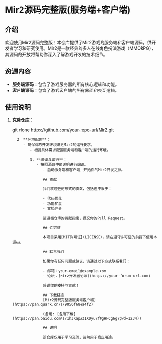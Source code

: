 # Mir2源码完整版(服务端+客户端)

## 介绍

欢迎使用Mir2源码完整版！本仓库提供了Mir2游戏的服务端和客户端源码，供开发者学习和研究使用。Mir2是一款经典的多人在线角色扮演游戏（MMORPG），其源码的开放将帮助你深入了解游戏开发的技术细节。

## 资源内容

- **服务端源码**：包含了游戏服务器的所有核心逻辑和功能。
- **客户端源码**：包含了游戏客户端的所有界面和交互逻辑。

## 使用说明

1. **克隆仓库**：

      git clone https://github.com/your-repo-url/Mir2.git


         2. **环境配置**：
            - 确保你的开发环境满足Mir2的运行要求。
               - 根据具体需求配置服务端和客户端的运行环境。

               3. **编译与运行**：
                  - 按照源码中的说明进行编译。
                     - 启动服务端和客户端，开始你的Mir2开发之旅。

                     ## 贡献

                     我们欢迎任何形式的贡献，包括但不限于：

                     - 代码优化
                     - 功能扩展
                     - 文档完善

                     请遵循仓库的贡献指南，提交你的Pull Request。

                     ## 许可证

                     本项目采用[MIT许可证](LICENSE)，请在遵守许可证的前提下使用本源码。

                     ## 联系我们

                     如果你有任何问题或建议，请通过以下方式联系我们：

                     - 邮箱：your-email@example.com
                     - 论坛：[Mir2开发者论坛](https://your-forum-url.com)

                     感谢你的支持与贡献！

                     ## 下载链接
                     [Mir2源码完整版服务端客户端](https://pan.quark.cn/s/9056f68ea4f2) 

                     (备用: [备用下载](https://pan.baidu.com/s/1hJKapA31X0yu7fOgHFCg6g?pwd=1234))

                     ## 说明

                     该仓库仅用于学习交流，请勿用于商业用途。
